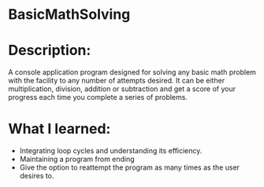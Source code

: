 # BasicMathSolving

# Description:

A console application program designed for solving any basic math problem with the facility to any number of attempts desired.
It can be either multiplication, division, addition or subtraction and get a score of your progress each time you complete a series of problems.

# What I learned:

* Integrating loop cycles and understanding its efficiency.
* Maintaining a program from ending
* Give the option to reattempt the program as many times as the user desires to.
